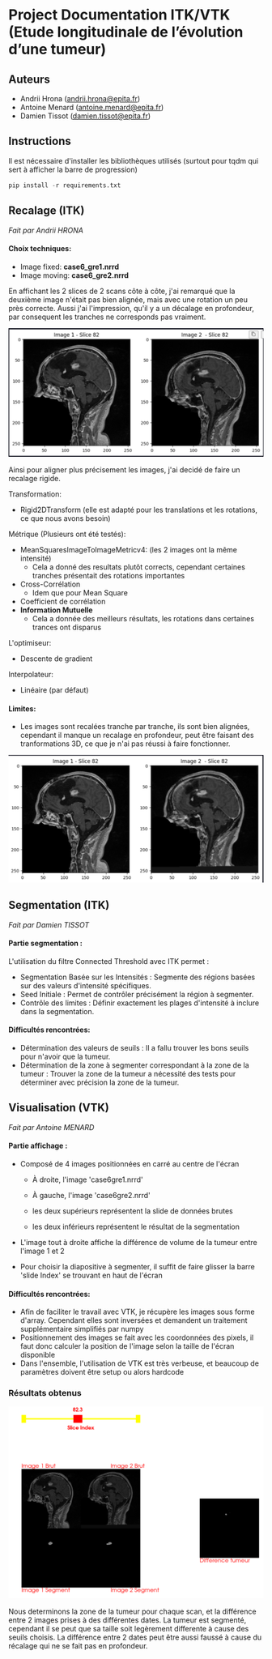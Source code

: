 # Project Documentation ITK/VTK (Etude longitudinale de l’évolution d’une tumeur)

## Auteurs

- Andrii Hrona (andrii.hrona@epita.fr)
- Antoine Menard (antoine.menard@epita.fr)
- Damien Tissot (damien.tissot@epita.fr)

## Instructions

Il est nécessaire d'installer les bibliothèques utilisés (surtout pour tqdm qui sert à afficher la barre de progression)

```py
pip install -r requirements.txt
```

## Recalage (ITK)

*Fait par Andrii HRONA*

#### Choix techniques: 

- Image fixed: **case6_gre1.nrrd**
- Image moving: **case6_gre2.nrrd**

En affichant les 2 slices de 2 scans côte à côte, j'ai remarqué que la deuxième image n'était pas bien alignée, mais avec une rotation un peu près correcte. Aussi j'ai l'impression, qu'il y a un décalage en profondeur, par consequent les tranches ne corresponds pas vraiment.

![alt text](images/image.png)

Ainsi pour aligner plus précisement les images, j'ai decidé de faire un recalage rigide.

Transformation:
- Rigid2DTransform (elle est adapté pour les translations et les rotations, ce que nous avons besoin)

Métrique (Plusieurs ont été testés):
- MeanSquaresImageToImageMetricv4: (les 2 images ont la même intensité)
    -  Cela a donné des resultats plutôt corrects, cependant certaines tranches présentait des rotations importantes
- Cross-Corrélation 
    - Idem que pour Mean Square
- Coefficient de corrélation
- **Information Mutuelle**
    - Cela a donnée des meilleurs résultats, les rotations dans certaines trances ont disparus

L'optimiseur:
- Descente de gradient 

Interpolateur:
- Linéaire (par défaut)

#### Limites:
- Les images sont recalées tranche par tranche, ils sont bien alignées, cependant il manque un recalage en profondeur, peut être faisant des tranformations 3D, ce que je n'ai pas réussi à faire fonctionner.

![alt text](images/image-1.png)

## Segmentation (ITK)

*Fait par Damien TISSOT*

#### Partie segmentation :

L'utilisation du filtre Connected Threshold avec ITK permet :
   - Segmentation Basée sur les Intensités : Segmente des régions basées sur des valeurs d'intensité spécifiques.
   - Seed Initiale : Permet de contrôler précisément la région à segmenter.
   - Contrôle des limites : Définir exactement les plages d'intensité à inclure dans la segmentation.

#### Difficultés rencontrées:

- Détermination des valeurs de seuils : Il a fallu trouver les bons seuils pour n'avoir que la tumeur. 
- Détermination de la zone à segmenter correspondant à la zone de la tumeur : Trouver la zone de la tumeur a nécessité des tests pour déterminer avec précision la zone de la tumeur.

## Visualisation (VTK)

*Fait par Antoine MENARD*

#### Partie affichage :

- Composé de 4 images positionnées en carré au centre de l'écran
    
    - À droite, l'image 'case6gre1.nrrd'
    - À gauche, l'image 'case6gre2.nrrd'

    - les deux supérieurs représentent la slide de données brutes
    - les deux inférieurs représentent le résultat de la segmentation

- L'image tout à droite affiche la différence de volume de la tumeur entre l'image 1 et 2

- Pour choisir la diapositive à segmenter, il suffit de faire glisser la barre 'slide Index' se trouvant en haut de l'écran

#### Difficultés rencontrées:

- Afin de faciliter le travail avec VTK, je récupère les images sous forme d'array. Cependant elles sont inversées et demandent un traitement supplémentaire simplifiés par numpy
- Positionnement des images se fait avec les coordonnées des pixels, il faut donc calculer la position de l'image selon la taille de l'écran disponible
- Dans l'ensemble, l'utilisation de VTK est très verbeuse, et beaucoup de paramètres doivent être setup ou alors hardcode


### Résultats obtenus

![alt text](images/image-res.png)

Nous determinons la zone de la tumeur pour chaque scan, et la différence entre 2 images prises à des différentes dates. La tumeur est segmenté, cependant il se peut que sa taille soit legèrement differente à cause des seuils choisis. La différence entre 2 dates peut être aussi faussé à cause du récalage qui ne se fait pas en profondeur.